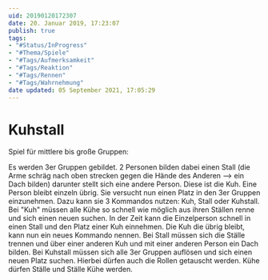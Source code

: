 ```yaml
---
uid: 20190120172307
date: 20. Januar 2019, 17:23:07
publish: true
tags:
- "#Status/InProgress"
- "#Thema/Spiele"
- "#Tags/Aufmerksamkeit"
- "#Tags/Reaktion"
- "#Tags/Rennen"
- "#Tags/Wahrnehmung"
date updated: 05 September 2021, 17:05:29
---
```


# Kuhstall

Spiel für mittlere bis große Gruppen:

Es werden 3er Gruppen gebildet. 2 Personen bilden dabei einen Stall (die Arme schräg nach oben strecken gegen die Hände des Anderen —> ein Dach bilden) darunter stellt sich eine andere Person. Diese ist die Kuh.
Eine Person bleibt einzeln übrig. Sie versucht nun einen Platz in den 3er Gruppen einzunehmen. Dazu kann sie 3 Kommandos nutzen: Kuh, Stall oder Kuhstall.
Bei "Kuh" müssen alle Kühe so schnell wie möglich aus ihren Ställen renne und sich einen neuen suchen. In der Zeit kann die Einzelperson schnell in einen Stall und den Platz einer Kuh einnehmen. Die Kuh die übrig bleibt, kann nun ein neues Kommando nennen.
Bei Stall müssen sich die Ställe trennen und über einer anderen Kuh und mit einer anderen Person ein Dach bilden.
Bei Kuhstall müssen sich alle 3er Gruppen auflösen und sich einen neuen Platz suchen. Hierbei dürfen auch die Rollen getauscht werden. Kühe dürfen Ställe und Ställe Kühe werden.

